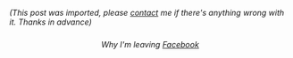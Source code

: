 *(This post was imported, please [contact](#/contact) me if there's anything wrong with it. Thanks in advance)*

<div style="text-align: center;"><a onblur="try {parent.deselectBloggerImageGracefully();} catch(e) {}" href="http://bp0.blogger.com/_z2FqY6j3nZs/R3ehPZ82b-I/AAAAAAAAA48/QVL3mx6P_fc/s1600-h/Facebook+Deactivate.png"><img style="margin: 0px auto 10px; display: block; text-align: center; cursor: pointer;" src="http://bp0.blogger.com/_z2FqY6j3nZs/R3ehPZ82b-I/AAAAAAAAA48/QVL3mx6P_fc/s400/Facebook+Deactivate.png" alt="" id="BLOGGER_PHOTO_ID_5149761984957673442" border="0" /></a><span style="font-style: italic;">Why I'm leaving <a href="http://www.facebook.com/">Facebook</a></span><br /></div>